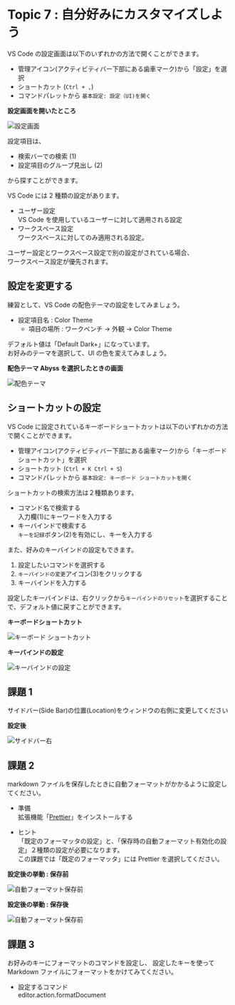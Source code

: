 # Topic 7 : 自分好みにカスタマイズしよう

VS Code の設定画面は以下のいずれかの方法で開くことができます。

- 管理アイコン(アクティビティバー下部にある歯車マーク)から「設定」を選択
- ショートカット (`Ctrl + ,`)
- コマンドパレットから `基本設定: 設定（UI)を開く`

**設定画面を開いたところ**

![設定画面](./img/700_open_setting_02.PNG "設定画面")

設定項目は、

- 検索バーでの検索 (1)
- 設定項目のグループ見出し (2)

から探すことができます。

VS Code には 2 種類の設定があります。

- ユーザー設定  
  VS Code を使用しているユーザーに対して適用される設定
- ワークスペース設定  
  ワークスペースに対してのみ適用される設定。

ユーザー設定とワークスペース設定で別の設定がされている場合、  
ワークスペース設定が優先されます。

## 設定を変更する

練習として、VS Code の配色テーマの設定をしてみましょう。

- 設定項目名 : Color Theme
  - 項目の場所 : ワークベンチ → 外観 → Color Theme

デフォルト値は「Default Dark+」になっています。  
お好みのテーマを選択して、UI の色を変えてみましょう。

**配色テーマ Abyss を選択したときの画面**

![配色テーマ](./img/720_setting_colortheme_to_abyss.PNG "配色テーマ")

## ショートカットの設定

VS Code に設定されているキーボードショートカットは以下のいずれかの方法で開くことができます。

- 管理アイコン(アクティビティバー下部にある歯車マーク)から「キーボードショートカット」を選択
- ショートカット (`Ctrl + K Ctrl + S`)
- コマンドパレットから `基本設定: キーボード ショートカットを開く`

ショートカットの検索方法は２種類あります。

- コマンド名で検索する  
  入力欄(1)にキーワードを入力する
- キーバインドで検索する  
  `キーを記録`ボタン(2)を有効にし、キーを入力する

また、好みのキーバインドの設定もできます。

1. 設定したいコマンドを選択する
1. `キーバインドの変更`アイコン(3)をクリックする
1. キーバインドを入力する

設定したキーバインドは、右クリックから`キーバインドのリセット`を選択することで、デフォルト値に戻すことができます。

**キーボードショートカット**

![キーボード ショートカット](./img/750_keyboard_shortcut.PNG)

**キーバインドの設定**

![キーバインドの設定](./img/760_set_keybind.PNG)

## 課題 1

サイドバー(Side Bar)の位置(Location)をウィンドウの右側に変更してください

**設定後**

![サイドバー右](./img/730_setting_sidebar_on_right.PNG "サイドバー右")

## 課題 2

markdown ファイルを保存したときに自動フォーマットがかかるように設定してください。

- 準備  
  拡張機能「[Prettier](https://marketplace.visualstudio.com/items?itemName=esbenp.prettier-vscode)」をインストールする

- ヒント  
  「既定のフォーマッタの設定」と、「保存時の自動フォーマット有効化の設定」２種類の設定が必要になります。  
  この課題では「既定のフォーマッタ」には Prettier を選択してください。

**設定後の挙動 : 保存前**

![自動フォーマット保存前](./img/740_setting_format_on_save_before.PNG)

**設定後の挙動 : 保存後**

![自動フォーマット保存前](./img/740_setting_format_on_save_after.PNG)

## 課題 3

お好みのキーにフォーマットのコマンドを設定し、
設定したキーを使って Markdown ファイルにフォーマットをかけてみてください。

- 設定するコマンド  
  editor.action.formatDocument
